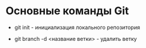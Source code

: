 # Основные команды Git

* git init - инициализация локального репозитория

* git branch -d <название ветки> - удалить ветку

